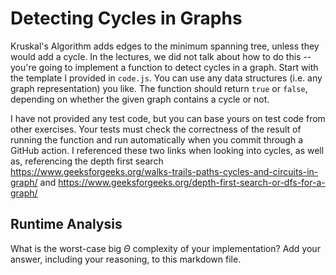 # Detecting Cycles in Graphs

Kruskal's Algorithm adds edges to the minimum spanning tree, unless they would
add a cycle. In the lectures, we did not talk about how to do this -- you're
going to implement a function to detect cycles in a graph. Start with the
template I provided in `code.js`. You can use any data structures (i.e. any
graph representation) you like. The function should return `true` or `false`,
depending on whether the given graph contains a cycle or not.

I have not provided any test code, but you can base yours on test code from
other exercises. Your tests must check the correctness of the result of running
the function and run automatically when you commit through a GitHub action.
I referenced these two links when looking into cycles, as well as, referencing the depth first search https://www.geeksforgeeks.org/walks-trails-paths-cycles-and-circuits-in-graph/ and https://www.geeksforgeeks.org/depth-first-search-or-dfs-for-a-graph/

## Runtime Analysis

What is the worst-case big $\Theta$ complexity of your implementation? Add your
answer, including your reasoning, to this markdown file.

